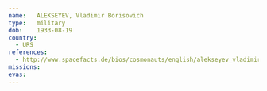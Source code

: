 ```yaml
---
name:	ALEKSEYEV, Vladimir Borisovich
type:	military
dob:	1933-08-19
country:
  - URS
references:
  - http://www.spacefacts.de/bios/cosmonauts/english/alekseyev_vladimir.htm
missions:
evas:
---
```

